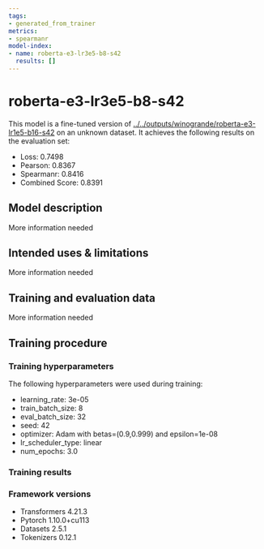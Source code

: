 ```yaml
---
tags:
- generated_from_trainer
metrics:
- spearmanr
model-index:
- name: roberta-e3-lr3e5-b8-s42
  results: []
---
```


<!-- This model card has been generated automatically according to the information the Trainer had access to. You
should probably proofread and complete it, then remove this comment. -->

# roberta-e3-lr3e5-b8-s42

This model is a fine-tuned version of [../../outputs/winogrande/roberta-e3-lr1e5-b16-s42](https://huggingface.co/../../outputs/winogrande/roberta-e3-lr1e5-b16-s42) on an unknown dataset.
It achieves the following results on the evaluation set:
- Loss: 0.7498
- Pearson: 0.8367
- Spearmanr: 0.8416
- Combined Score: 0.8391

## Model description

More information needed

## Intended uses & limitations

More information needed

## Training and evaluation data

More information needed

## Training procedure

### Training hyperparameters

The following hyperparameters were used during training:
- learning_rate: 3e-05
- train_batch_size: 8
- eval_batch_size: 32
- seed: 42
- optimizer: Adam with betas=(0.9,0.999) and epsilon=1e-08
- lr_scheduler_type: linear
- num_epochs: 3.0

### Training results



### Framework versions

- Transformers 4.21.3
- Pytorch 1.10.0+cu113
- Datasets 2.5.1
- Tokenizers 0.12.1
